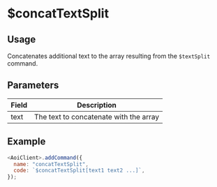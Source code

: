# $concatTextSplit

## Usage

Concatenates additional text to the array resulting from the `$textSplit` command.

## Parameters

| Field | Description                            |
| ----- | -------------------------------------- |
| text  | The text to concatenate with the array |

## Example

```javascript
<AoiClient>.addCommand({
  name: "concatTextSplit",
  code: `$concatTextSplit[text1 text2 ...]`,
});
```